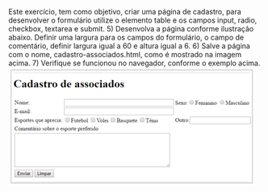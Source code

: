 Este exercício, tem como objetivo, criar uma página de cadastro, para desenvolver o
formulário utilize o elemento table e os campos input, radio, checkbox, textarea e submit.
5) Desenvolva a página conforme ilustração abaixo. Definir uma largura para os campos do
formulário, o campo de comentário, definir largura igual a 60 e altura igual a 6.
6) Salve a página com o nome, cadastro-associados.html, como é mostrado na imagem
acima.
7) Verifique se funcionou no navegador, conforme o exemplo acima.
![](../READMEimgs/Capturar.PNG)